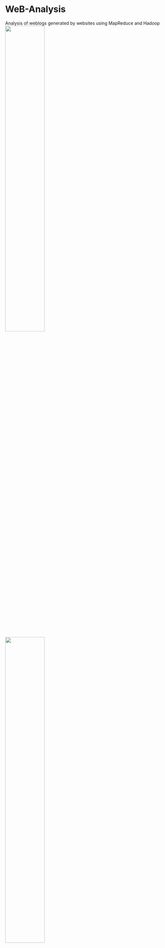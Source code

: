 # WeB-Analysis
Analysis of weblogs generated by websites using MapReduce and Hadoop
<img src="https://ibb.co/6Bm48bj" width=50% height=50%/>
<img src="https://ibb.co/72R98XC" width=50% height=50%/>
